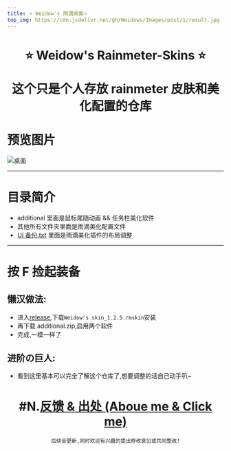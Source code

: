 ```yaml
---
title: ⭐️ Weidow's 雨滴桌面⭐️
top_img: https://cdn.jsdelivr.net/gh/Weidows/Images/post/1/result.jpg
---
```


<!--
 * @Author: Weidows
 * @Date: 2020-08-25 19:14:35
 * @LastEditors: Weidows
 * @LastEditTime: 2020-11-18 01:33:41
 * @FilePath: \Weidowsd:\Game\Demo\Github\Blog\source\categories\Rainmeter-Skins.md
-->
<h1 align="center">

⭐️ Weidow's Rainmeter-Skins ⭐️

这个只是个人存放 rainmeter 皮肤和美化配置的仓库

</h1>

# 预览图片

![桌面](https://cdn.jsdelivr.net/gh/Weidows/Images/Repository/result.jpg)

---

# 目录简介

- additional 里面是鼠标尾随动画 && 任务栏美化软件
- 其他所有文件夹里面是雨滴美化配置文件
- [UI 备份.txt](./UI备份.txt) 里面是雨滴美化插件的布局调整

---

# 按 F 捡起装备

## 懒汉做法:

- 进入[release](https://github.com/Weidows/Rainmeter-skin/releases/tag/1.2.5),下载`Weidow's skin_1.2.5.rmskin`安装
- 再下载 additional.zip,启用两个软件
- 完成,一模一样了

## 进阶の巨人:

- 看到这里基本可以完全了解这个仓库了,想要调整的话自己动手叭~

<center>

# #N.[反馈 & 出处 (Aboue me & Click me)](https://weidows.gitee.io/tags/about)

    后续会更新,同时欢迎有兴趣的提出修改意见或共同整改!

</center>
